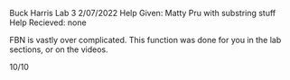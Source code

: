 Buck Harris
Lab 3 
2/07/2022 
Help Given: Matty Pru with substring stuff 
Help Recieved: none

FBN is vastly over complicated. This function was done for you in the lab sections, or on the videos.

10/10